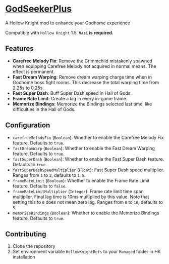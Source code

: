 # [GodSeekerPlus](https://github.com/Clazex/HollowKnight.GodSeekerPlus)

A Hollow Knight mod to enhance your Godhome experience

Compatible with `Hollow Knight` 1.5.
**`Vasi` is required.**

## Features

- **Carefree Melody Fix**: Remove the Grimmchild mistakenly spawned when equipping Carefree Melody not acquired in normal means. The effect is permanent.
- **Fast Dream Warping**: Remove dream warping charge time when in Godhome boss fight rooms. This decrease the total warping time from 2.25s to 0.25s.
- **Fast Super Dash**: Buff Super Dash speed in Hall of Gods.
- **Frame Rate Limit**: Create a lag in every in-game frame.
- **Memorize Bindings**: Memorize the Bindings selected last time, like difficulties in the Hall of Gods.

## Configuration

- `carefreeMelodyFix` (`Boolean`): Whether to enable the Carefree Melody Fix feature. Defaults to `true`.
- `fastDreamWarp` (`Boolean`): Whether to enable the Fast Dream Warping feature. Defaults to `true`.
- `fastSuperDash` (`Boolean`): Whether to enable the Fast Super Dash feature. Defaults to `true`.
- `fastSuperDashSpeedMultiplier` (`Float`): Fast Super Dash speed multiplier. Ranges from `1` to `2`, defaults to `1.5`.
- `frameRateLimit` (`Boolean`): Whether to enable the Frame Rate Limit feature. Defaults to `false`.
- `frameRateLimitMultiplier` (`Integer`): Frame rate limit time span multiplier. Final lag time is 10ms multiplied by this value. Note that setting this to `0` does not mean zero lag. Ranges from `0` to `10`, defaults to `5`.
- `memorizeBindings` (`Boolean`): Whether to enable the Memorize Bindings feature. Defaults to `true`.

## Contributing

1. Clone the repository
2. Set environment variable `HollowKnightRefs` to your `Managed` folder in HK installation
